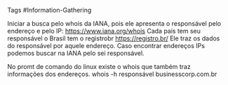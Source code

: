 Tags #Information-Gathering

Iniciar a busca pelo whois da IANA, pois ele apresenta o responsável pelo endereço e pelo IP:
https://www.iana.org/whois
Cada pais tem seu responsável o Brasil tem o registrobr
https://registro.br/
Ele traz os dados do responsável por aquele endereço.
Caso encontrar endereços IPs podemos buscar na IANA pelo sei responsável.

No promt de comando do linux existe o whois que também traz informações dos endereços.
	whois -h responsável businesscorp.com.br